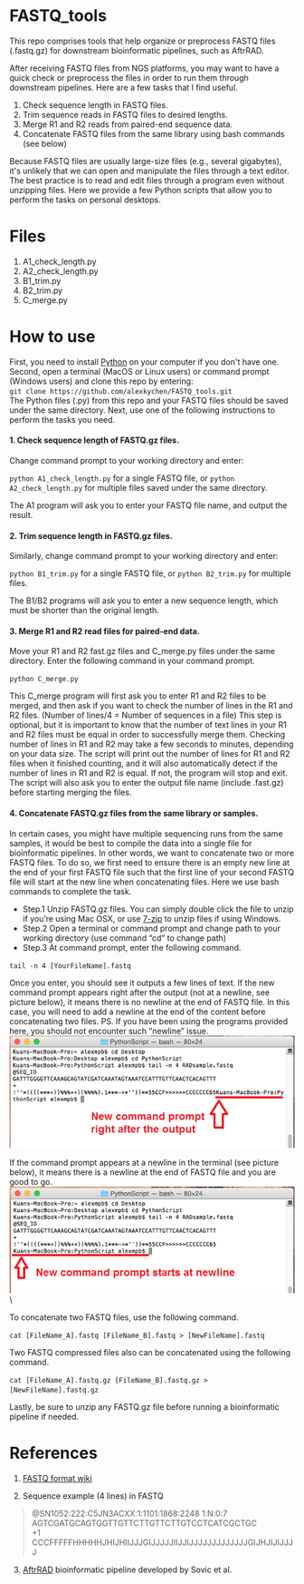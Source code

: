 # FASTQ_tools
This repo comprises tools that help organize or preprocess FASTQ files (.fastq.gz) for downstream bioinformatic pipelines, such as AftrRAD.

After receiving FASTQ files from NGS platforms, you may want to have a quick check or preprocess the files in order to run them through downstream pipelines. Here are a few tasks that I find useful.
1. Check sequence length in FASTQ files.
2. Trim sequence reads in FASTQ files to desired lengths.
3. Merge R1 and R2 reads from paired-end sequence data.
4. Concatenate FASTQ files from the same library using bash commands (see below)

Because FASTQ files are usually large-size files (e.g., several gigabytes), it's unlikely that we can open and manipulate the files through a text editor. The best practice is to read and edit files through a program even without unzipping files. Here we provide a few Python scripts that allow you to perform the tasks on personal desktops.

# Files
1. A1_check_length.py
2. A2_check_length.py
3. B1_trim.py
4. B2_trim.py
5. C_merge.py

# How to use
First, you need to install [Python](https://www.python.org/downloads/) on your computer if you don't have one. Second, open a terminal (MacOS or Linux users) or command prompt (Windows users) and clone this repo by entering: \
`git clone https://github.com/alexkychen/FASTQ_tools.git` \
The Python files (.py) from this repo and your FASTQ files should be saved under the same directory. Next, use one of the following instructions to perform the tasks you need.

#### 1. Check sequence length of FASTQ.gz files.
Change command prompt to your working directory and enter:

`python A1_check_length.py` for a single FASTQ file, or `python A2_check_length.py` for multiple files saved under the same directory.

The A1 program will ask you to enter your FASTQ file name, and output the result.

#### 2. Trim sequence length in FASTQ.gz files.
Similarly, change command prompt to your working directory and enter:

`python B1_trim.py` for a single FASTQ file, or `python B2_trim.py` for multiple files.

The B1/B2 programs will ask you to enter a new sequence length, which must be shorter than the original length.

#### 3. Merge R1 and R2 read files for paired-end data.
Move your R1 and R2 fast.gz files and C_merge.py files under the same directory. Enter the following command in your command prompt.

`python C_merge.py`

This C_merge program will first ask you to enter R1 and R2 files to be merged, and then ask if you want to check the number of lines in the R1 and R2 files. (Number of lines/4 = Number of sequences in a file) This step is optional, but it is important to know that the number of text lines in your R1 and R2 files must be equal in order to successfully merge them. Checking number of lines in R1 and R2 may take a few seconds to minutes, depending on your data size. The script will print out the number of lines for R1 and R2 files when it finished counting, and it will also automatically detect if the number of lines in R1 and R2 is equal. If not, the program will stop and exit. The script will also ask you to enter the output file name (include .fast.gz) before starting merging the files.

#### 4. Concatenate FASTQ.gz files from the same library or samples.
In certain cases, you might have multiple sequencing runs from the same samples, it would be best to compile the data into a single file for bioinformatic pipelines. In other words, we want to concatenate two or more FASTQ files. To do so, we first need to ensure there is an empty new line at the end of your first FASTQ file such that the first line of your second FASTQ file will start at the new line when concatenating files. Here we use bash commands to complete the task.

- Step.1 Unzip FASTQ.gz files. You can simply double click the file to unzip if you’re using Mac OSX, or use [7-zip](https://www.7-zip.org/) to unzip files if using Windows.
- Step.2 Open a terminal or command prompt and change path to your working directory (use command “cd” to change path)
- Step.3 At command prompt, enter the following command.

`tail -n 4 [YourFileName].fastq`

Once you enter, you should see it outputs a few lines of text. If the new command prompt appears right after the output (not at a newline, see picture below), it means there is no newline at the end of FASTQ file. In this case, you will need to add a newline at the end of the content before concatenating two files. PS. If you have been using the programs provided here, you should not encounter such “newline” issue. \
![no new line output](/pics/nonewline.png)

If the command prompt appears at a newline in the terminal (see picture below), it means there is a newline at the end of FASTQ file and you are good to go. \
![new line output](/pics/newline.png) \

To concatenate two FASTQ files, use the following command.

`cat [FileName_A].fastq [FileName_B].fastq > [NewFileName].fastq`

Two FASTQ compressed files also can be concatenated using the following command.

`cat [FileName_A].fastq.gz [FileName_B].fastq.gz > [NewFileName].fastq.gz`

Lastly, be sure to unzip any FASTQ.gz file before running a bioinformatic pipeline if needed.

# References

1. [FASTQ format wiki](https://en.wikipedia.org/wiki/FASTQ_format)

2. Sequence example (4 lines) in FASTQ

> @SN1052:222:C5JN3ACXX:1:1101:1868:2248 1:N:0:7 \
> AGTCGATGCAGTGGTTGTTCTTGTTCTTGTCCTCATCGCTGC \
> +1 \
> CCCFFFFFHHHHHJHIJHIIJJJGIJJJJJIIJJIJJJJJJJJJJJJJGIJHJIJIJJJJ

3. [AftrRAD](https://www.ncbi.nlm.nih.gov/pubmed/25641221) bioinformatic pipeline developed by Sovic et al.
